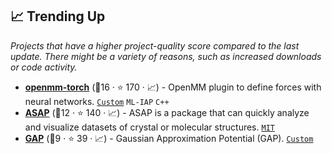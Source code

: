 ## 📈 Trending Up

_Projects that have a higher project-quality score compared to the last update. There might be a variety of reasons, such as increased downloads or code activity._

- <b><a href="https://github.com/openmm/openmm-torch">openmm-torch</a></b> (🥈16 ·  ⭐ 170 · 📈) - OpenMM plugin to define forces with neural networks. <code><a href="https://github.com/openmm/openmm-torch#license">Custom</a></code> <code>ML-IAP</code> <code>C++</code>
- <b><a href="https://github.com/BingqingCheng/ASAP">ASAP</a></b> (🥈12 ·  ⭐ 140 · 📈) - ASAP is a package that can quickly analyze and visualize datasets of crystal or molecular structures. <code><a href="http://bit.ly/34MBwT8">MIT</a></code>
- <b><a href="https://libatoms.github.io/">GAP</a></b> (🥉9 ·  ⭐ 39 · 📈) - Gaussian Approximation Potential (GAP). <code><a href="https://github.com/libAtoms/GAP/blob/main/LICENSE.md">Custom</a></code>

